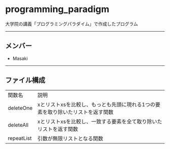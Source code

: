 # programming_paradigm
大学院の講義「プログラミングパラダイム」で作成したプログラム

---

## メンバー
* Masaki

---

## ファイル構成

<table>
	<tr>
		<td>関数名</td>
		<td>説明</td>
	</tr>
	<tr>
		<td>deleteOne</td>
		<td>xとリストxsを比較し、もっとも先頭に現れる1つの要素を取り除いたリストを返す関数</td>
	</tr>
	<tr>
		<td>deleteAll</td>
		<td>xとリストxsを比較し、一致する要素を全て取り除いたリストを返す関数</td>
	</tr>
	<tr>
		<td>repeatList</td>
		<td>引数が無限リストとなる関数</td>
	</tr>
</table>
